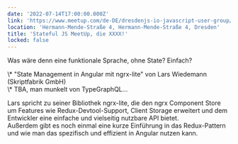```yaml
---
date: '2022-07-14T17:00:00.000Z'
link: 'https://www.meetup.com/de-DE/dresdenjs-io-javascript-user-group/events/wwdfrqydckbsb/'
location: 'Hermann-Mende-Straße 4, Hermann-Mende-Straße 4, Dresden'
title: 'Stateful JS MeetUp, die XXXX!'
locked: false
---
```

Was wäre denn eine funktionale Sprache, ohne State? Einfach?

\\\* "State Management in Angular mit ngrx-lite" von Lars Wiedemann (Skriptfabrik GmbH)  
\\\* TBA, man munkelt von TypeGraphQL...

Lars spricht zu seiner Bibliothek ngrx-lite, die den ngrx Component Store um Features wie Redux-Devtool-Support, Client Storage erweitert und dem Entwickler eine einfache und vielseitig nutzbare API bietet.  
Außerdem gibt es noch einmal eine kurze Einführung in das Redux-Pattern und wie man das spezifisch und effizient in Angular nutzen kann.
